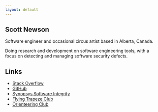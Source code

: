 ```yaml
---
layout: default
---
```


## Scott Newson
Software engineer and occasional circus artist based in Alberta, Canada.

Doing research and development on software engineering tools, with a focus on detecting and managing software security defects.

## Links

* [Stack Overflow](https://stackoverflow.com/users/346912/scott-newson)
* [GitHub](https://github.com/sgnewson)
* [Synopsys Software Integrity](https://www.synopsys.com/software-integrity.html)
* [Flying Trapeze Club](https://www.rockymountaintrapeze.ca/)
* [Orienteering Club](https://orienteeringcalgary.ca/)
